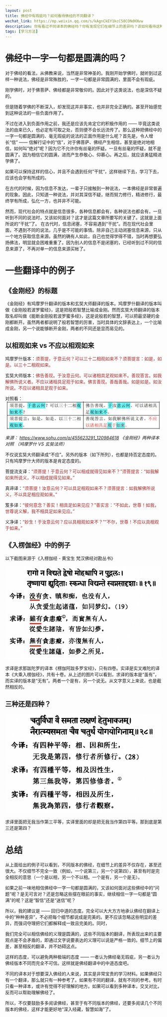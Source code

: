 ```yaml
---
layout: post
title: 佛经中有瑕疵吗？如何看待佛经的不同翻译？
wechat_link: https://mp.weixin.qq.com/s/kAgnCkEY1kcC58CONdKNvw
description: 你有看过不同译本的佛经吗？你有发现它们在细节上的差异吗？该如何看待这种差异呢？可以用中道的态度看待它们，即承认它们在翻译上的不同和细节差异，但这些并不影响我们学习佛经的主要意思和义理，甚至不同的译本提供的交叉参考可以帮助我们更好地深入经藏。
tags: [学习方法]
---
```


# 佛经中一字一句都是圆满的吗？

对于佛经的看法，从佛教来说，当然是非常神圣的。我刚开始学佛时，就听到过这样一种说法，佛经是非常殊胜的，一字一句都是非常圆满的，里面不会有瑕疵。

刚学佛时，对于佛菩萨、佛经都是非常敬仰的。因此对于这类说法，也是深信不疑的。

但是随着学佛的不断深入，却发现这并非事实，也并非完全正确的。甚至开始感觉到这种说法的一些负面作用了。

不过在进入到负面作用之前，我还是应该先肯定它的积极作用的 —— 毕竟这类说法的由来已久，也必定有可取之处，否则便不会长远流传了。那么这种把佛经中的一字一句都是圆满的、毫无瑕疵的说法的正面作用是什么呢？首先是，令人增长“信” —— 信解行证中的“信”，对于佛菩萨、佛经产生相信，甚至是绝对地相信，如何叫“绝对”呢？因为它不允许你有丝毫的怀疑。一旦有丝毫的怀疑，就不是圆满了。因为相信它的圆满，进而产生恭敬心、仰慕心。再之后，就应该勇猛精进学佛了。

如果可以保持这样的信心，并且不会遇到任何”干扰“，这样继续下去，学习下去，应该也会学有所成的。

在古代的时候，因为信息不发达，一辈子只接触到一种说法，一本佛经是非常普遍的现象。因此，只知道一种说法，并对其深信不疑，继而努力修行，精进修行，最终学有所成，弘化一方，也并非不可能。

然而，现代社会的特点就是信息很多，各种信息都会有，各种说法也都会有，一旦听到不同的说法时，又该如何面对？这才是这篇文章所要写的关键了。这就是上面所说的“干扰”了。 在古代时，信息闭塞，不容易遇到“干扰”。而在现代社会里面，不遇到不同的说法，几乎是不可能的事情。除非自己主动闭塞信息来源，只从一个地方获取信息来源。虽然的确有人如此，自己也觉得学得不错，当时再想要弘扬佛法，明显就会困难重重了。因为别人的信息不是闭塞的，已经听到过不同的信息来源了，不再对单一的信息来源买帐了。

# 一些翻译中的例子

## 《金刚经》的标题

《金刚经》有鸠摩罗什翻译的版本和玄奘大师翻译的版本。鸠摩罗什翻译的版本叫做《金刚般若波罗蜜经》，这是把般若智慧比喻成金刚。然而玄奘大师翻译的版本取名却叫做《能断金刚般若波罗蜜多经》，这是说般若的智慧，可以把最坚硬的金刚都断开。虽然两者都说明了般若智慧的厉害，当时具体的文辞表达上，一个比喻成金刚，另一个说能够断开金刚，两者的不同还是显而易见的。

## 以相观如来 vs 不应以相观如来

鸠摩罗什版本：<span style="color:brown">须菩提，于意云何？可以三十二相观如来不？须菩提言：如是，如是。以三十二相观如来。

玄奘大师版本：<span style="color:brown">佛告善现。于汝意云何。可以诸相具足观如来不。善现答言。如我解佛所说义者。不应以诸相具足观于如来。佛言善现。善哉善哉。如是如是。如汝所说。不应以诸相具足观于如来。

对照看：
![](../images/2024-05-03-11-41-40.png)

*来源： https://www.sohu.com/a/455623291_120984618 《金刚经》两种译本对照 （鸠摩罗什 VS 玄奘法师）*

不仅说玄奘大师翻译成“不应”。另外的版本（如下所列），也都是持否定态度的。只有鸠摩罗什大师的版本是肯定态度的。

菩提流支译：<span style="color:brown">“须菩提！于意云何？可以相成就得见如来不？”须菩提言：“如我解如来所说义，不以相成就得见如来。”

真谛译：<span style="color:brown">“须菩提！汝意云何？可以具足相观如来不？须菩提言：如我解佛所说义，不以具足相应观如来。”

笈多译：<span style="color:brown">“彼何意念？善实！相具足如来见应？”善实言：“不如此，世尊！如我，世尊说义解，我不相具足如来见应。”

义净译：<span style="color:brown">“妙生！于汝意云何？应以具相观如来不？”“不尔，世尊！不应以具相观于如来。”

## 《入楞伽经》中的例子

以下截图来源于《入楞伽经 - 黄宝生 梵汉佛经对勘丛书》

![](../images/2024-05-03-12-22-01.png)

求译是求那跋陀罗的译本《楞伽阿跋多罗宝经》，只有四卷。实译是实叉难陀的译本《大乘入楞伽经》，共有十卷。从上述的图片可以看到，求译的版本是“虽有”，而实译的版本是“无有”。两者一个是有，另一个说无。从文字意义上来说，也是截然相反的。

## 三种还是四种？

![](../images/2024-05-03-11-57-26.png)

求译里面把无我当作第三平等，实译里面的却是把无我当作第四平等。那到底是第三还是第四？

# 总结

从上面给出的例子可以看到，不同版本的佛经，在细节上的差异不仅存在，甚至还很大。不仅细节不完全一致（例如，一个说第三，另一个说第四），甚至有时是完全相反的意思（一个是以相，另一个不以相。一个是有，另一个是无）。

如果之前一味地相信佛经中一字一句都是圆满的，又该如何面对这些佛经中的“问题”呢？是无可言对？还是忽略这些摆在眼前的事实，继续相信一字一句都是“圆满”的呢？这是“智信”还是“迷信”呢？

所以，我的建议是 —— 回归中道的态度。完全可以大大方方地承认佛经在翻译上中的“种种差异”，不必把每个细节都说成是完美的。更不应该忽略这些明显的差异，而强词夺理把它们都解释成一致且完美的。同时，

我们完全可以相信佛经的义理是圆满的，这些不同版本的翻译，所表现出来的主要观点是不会矛盾的，即通过文字说要表达的义理可以说是严格一致的。细节上的偏差，甚至相反的翻译，并不妨碍这点。

这样的态度，可以避免两种极端的态度 —— 一者认为佛经毫无瑕疵，另一者认为佛经版本不同而完全不可信。这样就是佛经翻译中的中道态度吧。

不同的译本对于想要深入佛经的人来说，其实是非常宝贵的学习材料。如果佛经只有一个翻译，那么就只有一种参考了。如果有不同的翻译，就有不同的参考。有时只看一种译本，或许有觉得不好理解的地方。如果可以看到多种译本，交叉对比，反而可以帮助理解佛经了。

所以，不仅要鼓励多多阅读佛经，甚至于有不同版本的佛经，还要多阅读几个不同版本的佛经，这样才能更好地“深入经藏，智慧如海”了。


